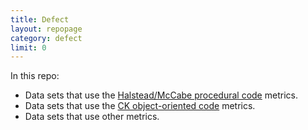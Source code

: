 ```yaml
---
title: Defect
layout: repopage
category: defect
limit: 0
---
```


In this repo:

+ Data sets that use the 
  [Halstead/McCabe procedural code](mccabehalsted) metrics.
+ Data sets that use the [CK object-oriented  code](ck) metrics.
+ Data sets that use other metrics.